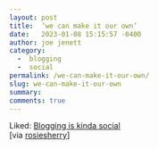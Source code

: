 ```yaml
---
layout: post
title:  ‘we can make it our own’
date:   2023-01-08 15:15:57 -0400
author: joe jenett
category:
  -  blogging
  -  social
permalink: /we-can-make-it-our-own/
slug: we-can-make-it-our-own
summary: 
comments: true
---
```

Liked: <a title="Blogging is kinda social" href="https://werd.io/2023/blogging-is-kinda-social">Blogging is kinda social</a><br>[via <a title="rosiesherry" href="https://pinboard.in/u:rosiesherry">rosiesherry</a>]

<a href="https://brid.gy/publish/mastodon"></a>